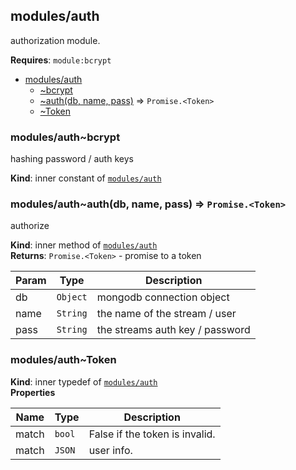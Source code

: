 <a name="module_modules/auth"></a>

## modules/auth
authorization module.

**Requires**: <code>module:bcrypt</code>  

* [modules/auth](#module_modules/auth)
    * [~bcrypt](#module_modules/auth..bcrypt)
    * [~auth(db, name, pass)](#module_modules/auth..auth) ⇒ <code>Promise.&lt;Token&gt;</code>
    * [~Token](#module_modules/auth..Token)

<a name="module_modules/auth..bcrypt"></a>

### modules/auth~bcrypt
hashing password / auth keys

**Kind**: inner constant of [<code>modules/auth</code>](#module_modules/auth)  
<a name="module_modules/auth..auth"></a>

### modules/auth~auth(db, name, pass) ⇒ <code>Promise.&lt;Token&gt;</code>
authorize

**Kind**: inner method of [<code>modules/auth</code>](#module_modules/auth)  
**Returns**: <code>Promise.&lt;Token&gt;</code> - promise to a token  

| Param | Type | Description |
| --- | --- | --- |
| db | <code>Object</code> | mongodb connection object |
| name | <code>String</code> | the name of the stream / user |
| pass | <code>String</code> | the streams auth key / password |

<a name="module_modules/auth..Token"></a>

### modules/auth~Token
**Kind**: inner typedef of [<code>modules/auth</code>](#module_modules/auth)  
**Properties**

| Name | Type | Description |
| --- | --- | --- |
| match | <code>bool</code> | False if the token is invalid. |
| match | <code>JSON</code> | user info. |

